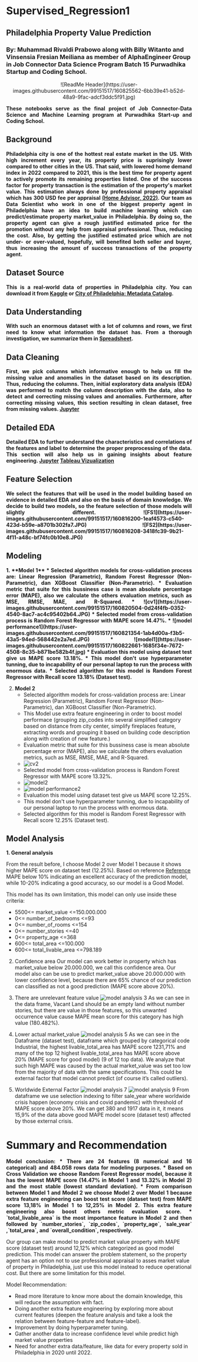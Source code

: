 # Supervised_Regression1
## Philadelphia Property Value Prediction
### By: Muhammad Rivaldi Prabowo along with Billy Witanto and Vinsensia Fresian Meiliana as member of AlphaEngineer Group in Job Connector Data Science Program Batch 15 Purwadhika Startup and Coding School.

<p align="center">
![ReadMe Header](https://user-images.githubusercontent.com/99151517/160825562-6bb39e41-b52d-48a9-9fac-adcf3ddc5f91.jpg)
</p>

<p align='justify' style="font-weight: bold;">
These notebooks serve as the final project of Job Connector-Data Science and Machine Learning program at Purwadhika Start-up and Coding School.
</p>


## Background
<p align='justify' style="font-weight: bold;">
Philadelphia city is one of the hottest real estate market in the US. With high increment every year, its property price is suprisingly lower compared to other cities in the US. That said, with lowered home demand index in 2022 compared to 2021, this is the best time for property agent to actively promote its remaining properties listed. 
One of the success factor for property transaction is the estimation of the property's market value. This estimation always done by professional property appraisal which has 300 USD fee per appraisal <a href="https://www.homeadvisor.com/cost/inspectors-and-appraisers/hire-a-property-appraiser/">(Home Advisor, 2022)</a>. Our team as Data Scientist who work in one of the biggest property agent in Philadelphia have an idea to build machine learning which can predict/estimate property market_value in Philadelphia. By doing so, the property agent can give a rough justified estimated price for the promotion without any help from appraisal professional. Thus, reducing the cost. Also, by getting the justified estimated price which are not under- or over-valued, hopefully, will benefited both seller and buyer, thus increasing the amount of success transactions of the property agent.
</p>

## Dataset Source
<p align='justify' style="font-weight: bold;">
This is a real-world data of properties in Philadelphia city. You can download it from <a href="https://www.kaggle.com/datasets/adebayo/philadelphia-buildings-database">Kaggle</a> or <a href="https://www.kaggle.com/datasets/adebayo/philadelphia-buildings-database">City of Philadelphia: Metadata Catalog</a>.
</p>

## Data Understanding
<p align='justify' style="font-weight: bold;">
With such an enormous dataset with a lot of columns and rows, we first need to know what information the dataset has. From a thorough investigation, we summarize them in <a href="https://docs.google.com/spreadsheets/d/1WapgNftGZMUBt6H2SkDbNedN6vAwY56xvdr9P1My-30/edit#gid=781668512">Spreadsheet</a>. 
</p>

## Data Cleaning
<p align='justify' style="font-weight: bold;">
First, we pick columns which informative enough to help us fill the missing value and anomalies in the dataset based on its description. Thus, reducing the columns. Then, initial exploratory data analysis (EDA) was performed to match the column description with the data, also to detect and correcting missing values and anomalies. Furthermore, after correcting missing values, this section resulting in clean dataset, free from missing values. <a href="https://github.com/PurwadhikaDev/AlphaEngineer_JC_DS_FT_BSD_JKT_15_FinalProject/blob/main/1.%20Background%20and%20Data%20Cleaning.ipynb">Jupyter</a>
</p>

## Detailed EDA
<p align='justify' style="font-weight: bold;">
Detailed EDA to further understand the characteristics and correlations of the features and label to determine the proper preprocessing of the data. This section will also help us in gaining insights about feature engineering. <a href="https://github.com/PurwadhikaDev/AlphaEngineer_JC_DS_FT_BSD_JKT_15_FinalProject/blob/main/2.%20Detailed%20EDA.ipynb">Jupyter</a>
<a href="https://public.tableau.com/views/FinalProjectPurwadhika/MarketValuebyYear?:language=en-US&publish=yes&:display_count=n&:origin=viz_share_link">Tableau Vizualization</a>
</p>

## Feature Selection
<p align='justify' style="font-weight: bold;">
We select the features that will be used in the model building based on evidence in detailed EDA and also on the basis of domain knowledge. We decide to build two models, so the feature selection of those models will slightly different.
![FS1](https://user-images.githubusercontent.com/99151517/160816200-1eaf4573-c540-423d-b59e-a8701b302fa7.JPG)
![FS2](https://user-images.githubusercontent.com/99151517/160816208-3418fc39-9b21-4f11-a48c-bf74fc0b10e8.JPG)
</p>

## Modeling
<p align='justify' style="font-weight: bold;">
1. **Model 1**
    * Selected algorithm models for cross-validation process are: Linear Regression (Parametric), Random Forest Regressor (Non-Parametric), dan XGBoost Classifier (Non-Parametric).
    * Evaluation metric that suite for this bussiness case is mean absolute percentage error (MAPE), also we calculate the others evaluation metrics, such as MSE, RMSE, MAE, and R-Squared.
    * ![cv1](https://user-images.githubusercontent.com/99151517/160820504-0d24f4fb-0352-4540-8ac7-ac4c95402b64.JPG)
    * Selected model from cross-validation process is Random Forest Regressor with MAPE score 14.47%.
    * ![model performance1](https://user-images.githubusercontent.com/99151517/160821354-1ab4d00a-f3b5-43a5-94ed-568442e2a7ed.JPG)
    * ![model1](https://user-images.githubusercontent.com/99151517/160822661-1685f34e-7672-4508-8c35-b871be582b4f.jpg)
    * Evaluation this model using dataset test give us MAPE score 13.18%.
    * This model don't use hyperparameter tunning, due to incapability of our personal laptop to run the process with enormous data.
    * Selected algorithm for this model is Random Forest Regressor with Recall score 13.18% (Dataset test).


2. **Model 2**
    * Selected algorithm models for cross-validation process are: Linear Regression (Parametric), Random Forest Regressor (Non-Parametric), dan XGBoost Classifier (Non-Parametric).
    * This Model use extra feature engineering in order to boost model performace (grouping zip_codes into several simplified category based on distance from city center, simplify fireplaces feature, extracting words and grouping it based on building code description along with creation of new feature.)
    * Evaluation metric that suite for this bussiness case is mean absolute percentage error (MAPE), also we calculate the others evaluation metrics, such as MSE, RMSE, MAE, and R-Squared.
    * ![cv2](https://user-images.githubusercontent.com/99151517/160820982-e10654f1-ff01-4084-8ccc-2ad0a0094959.JPG)
    * Selected model from cross-validation process is Random Forest Regressor with MAPE score 13.32%.
    * ![model2](https://user-images.githubusercontent.com/99151517/160822667-83d24a55-2b5e-46c5-8643-b22df15a6fde.jpg)
    * ![model performance2](https://user-images.githubusercontent.com/99151517/160821495-e7268693-dacc-4644-bdd6-abe870c3b848.JPG)
    * Evaluation this model using dataset test give us MAPE score 12.25%.
    * This model don't use hyperparameter tunning, due to incapability of our personal laptop to run the process with enormous data.
    * Selected algorithm for this model is Random Forest Regressor with Recall score 12.25% (Dataset test).
</p>

## Model Analysis
<p align='justify' style="font-weight: bold;">
1. General analysis
  
From the result before, I choose Model 2 over Model 1 because it shows higher MAPE score on dataset test (12.25%). Based on reference <a href="https://onlinelibrary.wiley.com/doi/pdf/10.1002/9781119199885.app1">Reference</a> MAPE below 10% indicating an excellent accuracy of the prediction model, while 10-20% indicating a good accuracy, so our model is a Good Model.
  
This model has its own limitation, this model can only use inside these criteria:
* 5500<= market_value <=150.000.000
* 0<= number_of_bedrooms <=93
* 0<= number_of_rooms <=154
* 0<= number_stories <=40
* 0<= property_age <=368
* 600<= total_area <=100.000
* 600<= total_livable_area <=798.189
  
2. Confidence area
Our model can work better in property which has market_value below 20.000.000, we call this confidence area. Our model also can be use to predict market_value above 20.000.000 with lower confidence level, because there are 65% chance of our prediction can classified as not a good prediction (MAPE score above 20%).
  
3. There are unrelevant feature value
![model analysis 3](https://user-images.githubusercontent.com/99151517/160823785-11c51782-d5bf-4732-88be-1feb8a8bb7b5.JPG)
As we can see in the data frame, Vacant Land should be an empty land without number stories,  but there are value in those features, so this unwanted occurrence value cause MAPE mean score for this category has high value (180.482%).
  
4. Lower actual market_value
![model analysis 5](https://user-images.githubusercontent.com/99151517/160824170-1c93afbc-f4b7-4a55-8109-1ef94acac793.JPG)
As we can see in the Dataframe (dataset test), dataframe which grouped by categorical code Industrial, the highest livable_total_area has MAPE score 1231,71% and many of the top 12 highest livable_total_area has MAPE score above 20% (MAPE score for good model) (9 of 12 top data). We analyze that such high MAPE was caused by the actual market_value was set too low from the majority of data with the same specifications. This could be external factor that model cannot predict (of course it’s called outliers).
  
5. Worldwide External Factor
![model analysis 7](https://user-images.githubusercontent.com/99151517/160824484-c6f289c2-ec29-4ad2-aa2e-de66e1e780ff.JPG)
![model analysis 9](https://user-images.githubusercontent.com/99151517/160824689-7b348ad0-2961-4dcb-b768-3861c84c06d3.JPG)
From dataframe we use selection indexing to filter sale_year where worldwide crisis happen (economy crisis and covid pandemic) with threshold of  MAPE score above 20%. We can get 380 and 1917 data in it, it means 15,9% of the data above good MAPE model score (dataset test) affected by those external crisis.
</p>

# Summary and Recommendation
<p align='justify' style="font-weight: bold;">
Model conclusion:
* There are 24 features (8 numerical and 16 categorical) and 484.058 rows data for modeling purposes.
* Based on Cross Validation we choose Random Forest Regressor model, because it has the lowest MAPE score (14.47% in Model 1 and 13.32% in Model 2) and the most stable (lowest standard deviation).
* From comparison between Model 1 and Model 2 we choose Model 2 over Model 1 because extra feature engineering can boost test score (dataset test) from MAPE score 13,18% in Model 1 to 12,25% in Model 2. This extra feature engineering also boost others metric evaluation score.
* `total_livable_area` is the most importance feature in Model 2 and then followed by `number_stories`, `zip_codes`, `property_age`, `sale_year` ,`total_area`, and `overall_condition`, respectively.

Our group can make model to predict market value property with MAPE score (dataset test) around 12,12% which categorized as good model prediction. This model can answer the problem statement, so the property agent has an option not to use professional appraisal to asses market value of property in Philadelphia, just use this model instead to reduce operational cost. But there are some limitation for this model.

Model Recommendation:
* Read more literature to know more about the domain knowledge, this will reduce the assumption with fact.
* Doing another extra feature engineering by exploring more about current features (deepen the feature analysis and take a look the relation between feature-feature and feature-label).
* Improvement by doing hyperparameter tuning.
* Gather another data to increase confidence level while predict high market value properties
* Need for another extra data/feature, like data for every property sold in Philadelphia in 2020 until 2022.
</p>

